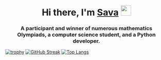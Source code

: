 <h1 align="center">Hi there, I'm <a href="https://t.me/hellsinger1337" target="_blank">Sava</a> 
<img src="https://github.com/blackcater/blackcater/raw/main/images/Hi.gif" height="32"/></h1>
<h3 align="center">A participant and winner of numerous mathematics Olympiads, a computer science student, and a Python developer.</h3>

[![trophy](https://github-profile-trophy.vercel.app/?username=hellsinger1337)](https://github.com/ryo-ma/github-profile-trophy)
[![GitHub Streak](https://github-readme-streak-stats.herokuapp.com/?user=hellsinger1337)](https://git.io/streak-stats)
[![Top Langs](https://github-readme-stats.vercel.app/api/top-langs/?username=hellsinger1337&layout=compact)](https://github.com/anuraghazra/github-readme-stats)
<!--
**hellsinger1337/hellsinger1337** is a ✨ _special_ ✨ repository because its `README.md` (this file) appears on your GitHub profile.

Here are some ideas to get you started:

- 🔭 I’m currently working on ...
- 🌱 I’m currently learning ...
- 👯 I’m looking to collaborate on ...
- 🤔 I’m looking for help with ...
- 💬 Ask me about ...
- 📫 How to reach me: ...
- 😄 Pronouns: ...
- ⚡ Fun fact: ...
-->
